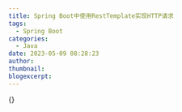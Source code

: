 ```yaml
---
title: Spring Boot中使用RestTemplate实现HTTP请求
tags:
  - Spring Boot
categories:
  - Java
date: 2023-05-09 08:28:23
author:
thumbnail:
blogexcerpt:
---
```

{}
